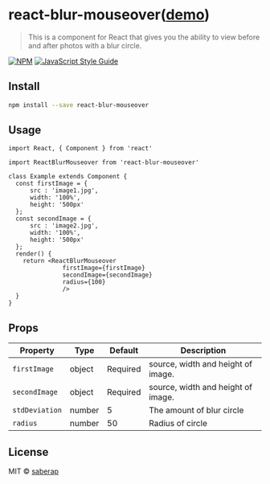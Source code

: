 # react-blur-mouseover([demo](https://saberap.github.io/react-blur-mouseover/))

> This is a component for React that gives you the ability to view before and after photos with a blur circle.

[![NPM](https://img.shields.io/npm/v/react-blur-mouseover.svg)](https://www.npmjs.com/package/react-blur-mouseover) [![JavaScript Style Guide](https://img.shields.io/badge/code_style-standard-brightgreen.svg)](https://standardjs.com)

## Install

```bash
npm install --save react-blur-mouseover
```

## Usage

```tsx
import React, { Component } from 'react'

import ReactBlurMouseover from 'react-blur-mouseover'

class Example extends Component {
  const firstImage = {
      src : 'image1.jpg',
      width: '100%',
      height: '500px'
  };
  const secondImage = {
      src : 'image2.jpg',
      width: '100%',
      height: '500px'
  };
  render() {
    return <ReactBlurMouseover
               firstImage={firstImage}
               secondImage={secondImage}
               radius={100}
               />
  }
}
```

## Props

| Property       | Type   | Default  | Description                        |
| -------------- | ------ | -------- | ---------------------------------- |
| `firstImage`   | object | Required | source, width and height of image. |
| `secondImage`  | object | Required | source, width and height of image. |
| `stdDeviation` | number | 5        | The amount of blur circle          |
| `radius`       | number | 50       | Radius of circle                   |



## License

MIT © [saberap](https://github.com/saberap)